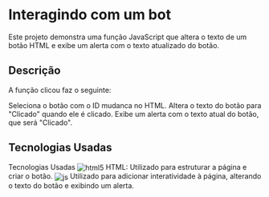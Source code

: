 # Interagindo com um bot
Este projeto demonstra uma função JavaScript que altera o texto de um botão HTML e exibe um alerta com o texto atualizado do botão.

## Descrição
A função clicou faz o seguinte:

Seleciona o botão com o ID mudanca no HTML.
Altera o texto do botão para "Clicado" quando ele é clicado.
Exibe um alerta com o texto atual do botão, que será "Clicado".

## Tecnologias Usadas 

Tecnologias Usadas
<img align="center" alt="html5" src="https://img.shields.io/badge/HTML5-E34F26?style=for-the-badge&logo=html5&logoColor=white" /> HTML: Utilizado para estruturar a página e criar o botão.
<img align="center" alt="js" src="https://img.shields.io/badge/JavaScript-F7DF1E?style=for-the-badge&logo=javascript&logoColor=black" /> Utilizado para adicionar interatividade à página, alterando o texto do botão e exibindo um alerta.
